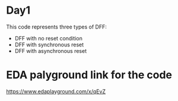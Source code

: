 # Day1
This code represents three types of DFF:
- DFF with no reset condition
- DFF with synchronous reset
- DFF with asynchronous reset


# EDA palyground link for the code
https://www.edaplayground.com/x/qEvZ

